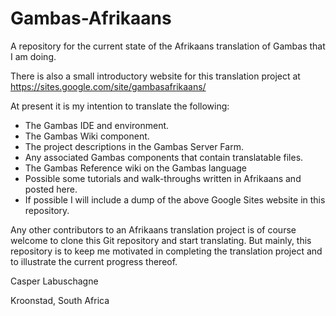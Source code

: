 # Gambas-Afrikaans

A repository for the current state of the Afrikaans translation of Gambas that I am doing.

There is also a small introductory website for this translation project at https://sites.google.com/site/gambasafrikaans/

At present it is my intention to translate the following:

* The Gambas IDE and environment.
* The Gambas Wiki component.
* The project descriptions in the Gambas Server Farm. 
* Any associated Gambas components that contain translatable files.
* The Gambas Reference wiki on the Gambas language
* Possible some tutorials and walk-throughs written in Afrikaans and posted here.
* If possible I will include a dump of the above Google Sites website in this repository.

Any other contributors to an Afrikaans translation project is of course welcome to clone this Git repository and start translating.  But mainly, this repository is to keep me motivated in completing the translation project and to illustrate the current progress thereof.


Casper Labuschagne

Kroonstad, South Africa

